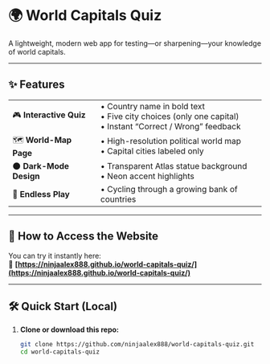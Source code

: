 # 🌍 World Capitals Quiz

A lightweight, modern web app for testing—or sharpening—your knowledge of world capitals.

---

## ✨ Features

|  |  |
|--|--|
| 🎮 **Interactive Quiz** | • Country name in bold text<br>• Five city choices (only one capital)<br>• Instant “Correct / Wrong” feedback |
| 🗺 **World-Map Page** | • High-resolution political world map<br>• Capital cities labeled only |
| 🌑 **Dark-Mode Design** | • Transparent Atlas statue background<br>• Neon accent highlights |
| 🔄 **Endless Play** | • Cycling through a growing bank of countries |

---

## 🚀 How to Access the Website

You can try it instantly here:  
🔗 **[https://ninjaalex888.github.io/world-capitals-quiz/](https://ninjaalex888.github.io/world-capitals-quiz/)**

---

## 🛠 Quick Start (Local)

1. **Clone or download this repo:**

   ```bash
   git clone https://github.com/ninjaalex888/world-capitals-quiz.git
   cd world-capitals-quiz
